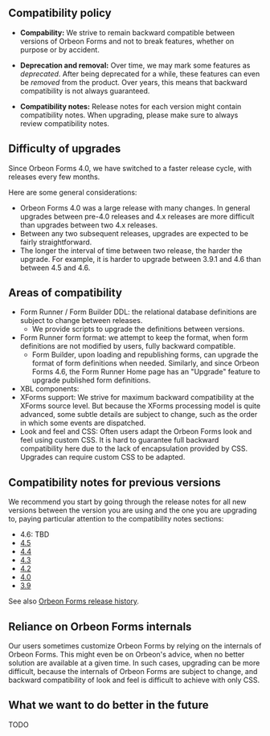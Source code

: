 ## Compatibility policy

- __Compability:__ We strive to remain backward compatible between versions of Orbeon Forms and not to break features, whether on purpose or by accident.

- __Deprecation and removal:__ Over time, we may mark some features as *deprecated*. After being deprecated for a while, these features can even be *removed* from the product. Over years, this means that backward compatibility is not always guaranteed.

- __Compatibility notes:__ Release notes for each version might contain compatibility notes. When upgrading, please make sure to always review compatibility notes.

## Difficulty of upgrades

Since Orbeon Forms 4.0, we have switched to a faster release cycle, with releases every few months.

Here are some general considerations:

- Orbeon Forms 4.0 was a large release with many changes. In general upgrades between pre-4.0 releases and 4.x releases are more difficult than upgrades between two 4.x releases.
- Between any two subsequent releases, upgrades are expected to be fairly straightforward.
- The longer the interval of time between two release, the harder the upgrade. For example, it is harder to upgrade between 3.9.1 and 4.6 than between 4.5 and 4.6.

## Areas of compatibility

- Form Runner / Form Builder DDL: the relational database definitions are subject to change between releases.
  - We provide scripts to upgrade the definitions between versions.
- Form Runner form format: we attempt to keep the format, when form definitions are not modified by users, fully backward compatible.
  - Form Builder, upon loading and republishing forms, can upgrade the format of form definitions when needed. Similarly, and since Orbeon Forms 4.6, the Form Runner Home page has an "Upgrade" feature to upgrade published form definitions.
- XBL components: 
- XForms support: We strive for maximum backward compatibility at the XForms source level. But because the XForms processing model is quite advanced, some subtle details are subject to change, such as the order in which some events are dispatched.
- Look and feel and CSS: Often users adapt the Orbeon Forms look and feel using custom CSS. It is hard to guarantee full backward compatibility here due to the lack of encapsulation provided by CSS. Upgrades can require custom CSS to be adapted.

## Compatibility notes for previous versions

We recommend you start by going through the release notes for all new versions between the version you are using and the one you are upgrading to, paying particular attention to the compatibility notes sections:

- 4.6: TBD
- [4.5](http://blog.orbeon.com/2014/04/orbeon-forms-45.html)
- [4.4](http://blog.orbeon.com/2013/11/orbeon-forms-44.html)
- [4.3](http://blog.orbeon.com/2013/08/orbeon-forms-43.html)
- [4.2](http://blog.orbeon.com/2013/05/orbeon-forms-42.html)
- [4.0](http://wiki.orbeon.com/forms/doc/developer-guide/release-notes/40#TOC-Compatibility-notes)
- [3.9](http://wiki.orbeon.com/forms/doc/developer-guide/release-notes/39#TOC-Compatibility-notes)

See also [Orbeon Forms release history](https://github.com/orbeon/orbeon-forms/wiki/Orbeon-Forms-release-history).

## Reliance on Orbeon Forms internals

Our users sometimes customize Orbeon Forms by relying on the internals of Orbeon Forms. This might even be on Orbeon's advice, when no better solution are available at a given time. In such cases, upgrading can be more difficult, because the internals of Orbeon Forms are subject to change, and backward compatibility of look and feel is difficult to achieve with only CSS.

## What we want to do better in the future

TODO